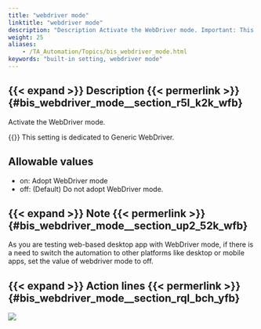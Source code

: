 ```yaml
--- 
title: "webdriver mode"
linktitle: "webdriver mode"
description: "Description Activate the WebDriver mode. Important: This setting is dedicated to Generic WebDriver. Allowable values on : Adopt WebDriver mode off : (Default) Do not adopt WebDriver mode. Note As you ..."
weight: 25
aliases: 
    - /TA_Automation/Topics/bis_webdriver_mode.html
keywords: "built-in setting, webdriver mode"
---
```


## {{< expand >}} Description {{< permerlink >}} {#bis_webdriver_mode__section_r5l_k2k_wfb} 

Activate the WebDriver mode.

{{<important>}} This setting is dedicated to Generic WebDriver.

## Allowable values

-   on: Adopt WebDriver mode
-   off: \(Default\) Do not adopt WebDriver mode.

## {{< expand >}} Note {{< permerlink >}} {#bis_webdriver_mode__section_up2_52k_wfb} 

As you are testing web-based desktop app with WebDriver mode, if there is a need to switch the automation to other platforms like desktop or mobile apps, set the value of webdriver mode to off.

## {{< expand >}} Action lines {{< permerlink >}} {#bis_webdriver_mode__section_rql_bch_yfb} 

![](/images/TA_Automation/Images/WebDriver_basic_structure_of_test.png)





